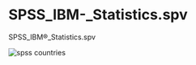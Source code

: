 # SPSS_IBM-_Statistics.spv
SPSS_IBM®_Statistics.spv

![spss countries](https://github.com/RubenGavidia/SPSS_IBM_Statistics.spv/blob/main/International_Business_Machines.sav/SPSS%20Question%20Survey%20DATASET%20Refuges%20by%20Country%20Bar%20Char%20and%20Sumarized%20Table.png)
